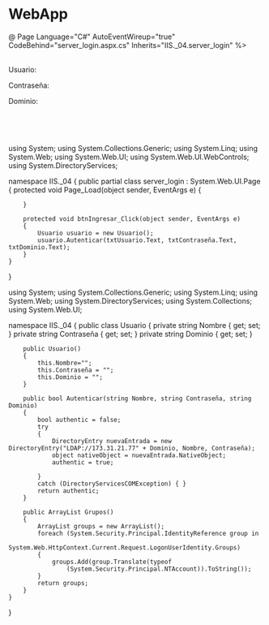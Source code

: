 # WebApp
@ Page Language="C#" AutoEventWireup="true" CodeBehind="server_login.aspx.cs" Inherits="IIS._04.server_login" %>

<!DOCTYPE html>

<html xmlns="http://www.w3.org/1999/xhtml">
<head runat="server">
    <title></title>
</head>
<body style="height: 298px">
    <form id="form1" runat="server">
        <br />
        Usuario:&nbsp;&nbsp;&nbsp;&nbsp;&nbsp;&nbsp;&nbsp;
        <asp:TextBox ID="txtUsuario" runat="server" Width="137px"></asp:TextBox>
&nbsp;<p>
            Contraseña:&nbsp;&nbsp;
            <asp:TextBox ID="txtContraseña" runat="server" Width="138px"></asp:TextBox>
        </p>
        <p>
            Dominio:&nbsp;&nbsp;&nbsp;&nbsp;&nbsp;&nbsp;
            <asp:TextBox ID="txtDominio" runat="server" Width="142px"></asp:TextBox>
        </p>
        <p>
            <asp:Button ID="btnInicio" runat="server" OnClick="btnIngresar_Click" Text="Inicio" />
        </p>
        <p>
            &nbsp;</p>
        <p>
            &nbsp;</p>
    </form>
</body>
</html>

using System;
using System.Collections.Generic;
using System.Linq;
using System.Web;
using System.Web.UI;
using System.Web.UI.WebControls;
using System.DirectoryServices;

namespace IIS._04
{
    public partial class server_login : System.Web.UI.Page
    {
        protected void Page_Load(object sender, EventArgs e)
        {

        }
        
        protected void btnIngresar_Click(object sender, EventArgs e)
        {
            Usuario usuario = new Usuario();
            usuario.Autenticar(txtUsuario.Text, txtContraseña.Text, txtDominio.Text);
        }
    }
}

using System;
using System.Collections.Generic;
using System.Linq;
using System.Web;
using System.DirectoryServices;
using System.Collections;
using System.Web.UI;

namespace IIS._04
{
    public class Usuario
    {
        private string Nombre { get; set; }
        private string Contraseña { get; set; }
        private string Dominio { get; set; }

        public Usuario()
        {
            this.Nombre="";
            this.Contraseña = "";
            this.Dominio = "";
        }
        
        public bool Autenticar(string Nombre, string Contraseña, string Dominio)
        {
            bool authentic = false;
            try
            {
                DirectoryEntry nuevaEntrada = new DirectoryEntry("LDAP://173.31.21.77" + Dominio, Nombre, Contraseña);
                object nativeObject = nuevaEntrada.NativeObject;
                authentic = true;
                
            }
            catch (DirectoryServicesCOMException) { }
            return authentic;
        }

        public ArrayList Grupos()
        {
            ArrayList groups = new ArrayList();
            foreach (System.Security.Principal.IdentityReference group in
                System.Web.HttpContext.Current.Request.LogonUserIdentity.Groups)
            {
                groups.Add(group.Translate(typeof
                    (System.Security.Principal.NTAccount)).ToString());
            }
            return groups;
        }
    }
}
